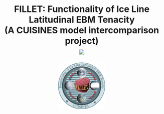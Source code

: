 <h1 align="center">FILLET: Functionality of Ice Line Latitudinal EBM Tenacity<br>
(A CUISINES model intercomparison project)<br>
  <a href="https://iopscience.iop.org/article/10.3847/PSJ/acba05">
    <img src="https://img.shields.io/badge/Read-the_paper-blue.svg?style=flat">
  </a>
</h2>

<p align="center">
  <img width = "150" src="docs/FILLET_logo.png?raw=true"/>
</p>
